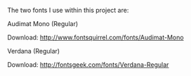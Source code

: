 The two fonts I use within this project are:

Audimat Mono (Regular)

Download: http://www.fontsquirrel.com/fonts/Audimat-Mono

Verdana (Regular)

Download: http://fontsgeek.com/fonts/Verdana-Regular

